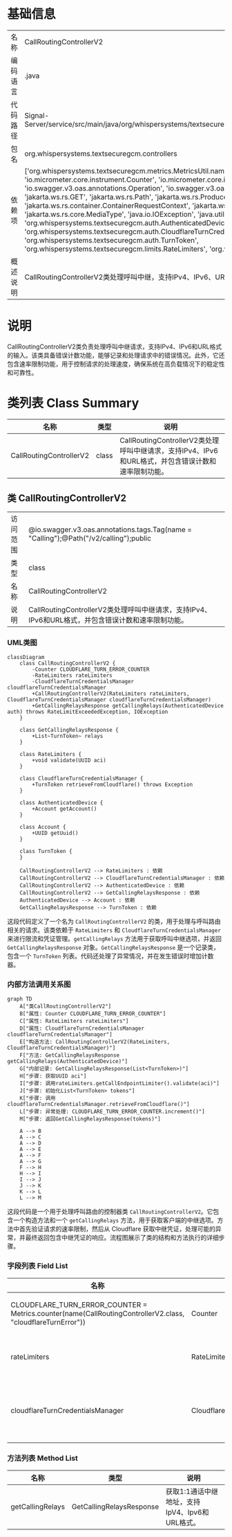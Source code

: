 # 基础信息

|      |      |
|------|------|
| 名称 | CallRoutingControllerV2 |
| 编码语言 | .java |
| 代码路径 | Signal-Server/service/src/main/java/org/whispersystems/textsecuregcm/controllers/CallRoutingControllerV2.java |
| 包名 | org.whispersystems.textsecuregcm.controllers |
| 依赖项 | ['org.whispersystems.textsecuregcm.metrics.MetricsUtil.name', 'io.dropwizard.auth.Auth', 'io.micrometer.core.instrument.Counter', 'io.micrometer.core.instrument.Metrics', 'io.swagger.v3.oas.annotations.Operation', 'io.swagger.v3.oas.annotations.responses.ApiResponse', 'jakarta.ws.rs.GET', 'jakarta.ws.rs.Path', 'jakarta.ws.rs.Produces', 'jakarta.ws.rs.container.ContainerRequestContext', 'jakarta.ws.rs.core.Context', 'jakarta.ws.rs.core.MediaType', 'java.io.IOException', 'java.util.ArrayList', 'java.util.List', 'java.util.UUID', 'org.whispersystems.textsecuregcm.auth.AuthenticatedDevice', 'org.whispersystems.textsecuregcm.auth.CloudflareTurnCredentialsManager', 'org.whispersystems.textsecuregcm.auth.TurnToken', 'org.whispersystems.textsecuregcm.limits.RateLimiters', 'org.whispersystems.websocket.auth.ReadOnly'] |
| 概述说明 | CallRoutingControllerV2类处理呼叫中继，支持IPv4、IPv6、URL，含错误计数和速率限制。 |

# 说明

CallRoutingControllerV2类负责处理呼叫中继请求，支持IPv4、IPv6和URL格式的输入。该类具备错误计数功能，能够记录和处理请求中的错误情况。此外，它还包含速率限制功能，用于控制请求的处理速度，确保系统在高负载情况下的稳定性和可靠性。

# 类列表 Class Summary

| 名称   | 类型  | 说明 |
|-------|------|-------------|
| CallRoutingControllerV2 | class | CallRoutingControllerV2类处理呼叫中继请求，支持IPv4、IPv6和URL格式，并包含错误计数和速率限制功能。 |



## 类 CallRoutingControllerV2

|      |      |
|------|------|
| 访问范围 | @io.swagger.v3.oas.annotations.tags.Tag(name = "Calling");@Path("/v2/calling");public |
| 类型 | class |
| 名称 | CallRoutingControllerV2 |
| 说明 | CallRoutingControllerV2类处理呼叫中继请求，支持IPv4、IPv6和URL格式，并包含错误计数和速率限制功能。 |


### UML类图

```mermaid
classDiagram
    class CallRoutingControllerV2 {
        -Counter CLOUDFLARE_TURN_ERROR_COUNTER
        -RateLimiters rateLimiters
        -CloudflareTurnCredentialsManager cloudflareTurnCredentialsManager
        +CallRoutingControllerV2(RateLimiters rateLimiters, CloudflareTurnCredentialsManager cloudflareTurnCredentialsManager)
        +GetCallingRelaysResponse getCallingRelays(AuthenticatedDevice auth) throws RateLimitExceededException, IOException
    }

    class GetCallingRelaysResponse {
        +List~TurnToken~ relays
    }

    class RateLimiters {
        +void validate(UUID aci)
    }

    class CloudflareTurnCredentialsManager {
        +TurnToken retrieveFromCloudflare() throws Exception
    }

    class AuthenticatedDevice {
        +Account getAccount()
    }

    class Account {
        +UUID getUuid()
    }

    class TurnToken {
    }

    CallRoutingControllerV2 --> RateLimiters : 依赖
    CallRoutingControllerV2 --> CloudflareTurnCredentialsManager : 依赖
    CallRoutingControllerV2 --> AuthenticatedDevice : 依赖
    CallRoutingControllerV2 --> GetCallingRelaysResponse : 依赖
    AuthenticatedDevice --> Account : 依赖
    GetCallingRelaysResponse --> TurnToken : 依赖
```

这段代码定义了一个名为 `CallRoutingControllerV2` 的类，用于处理与呼叫路由相关的请求。该类依赖于 `RateLimiters` 和 `CloudflareTurnCredentialsManager` 来进行限流和凭证管理。`getCallingRelays` 方法用于获取呼叫中继选项，并返回 `GetCallingRelaysResponse` 对象。`GetCallingRelaysResponse` 是一个记录类，包含一个 `TurnToken` 列表。代码还处理了异常情况，并在发生错误时增加计数器。


### 内部方法调用关系图

```mermaid
graph TD
    A["类CallRoutingControllerV2"]
    B["属性: Counter CLOUDFLARE_TURN_ERROR_COUNTER"]
    C["属性: RateLimiters rateLimiters"]
    D["属性: CloudflareTurnCredentialsManager cloudflareTurnCredentialsManager"]
    E["构造方法: CallRoutingControllerV2(RateLimiters, CloudflareTurnCredentialsManager)"]
    F["方法: GetCallingRelaysResponse getCallingRelays(AuthenticatedDevice)"]
    G["内部记录: GetCallingRelaysResponse(List<TurnToken>)"]
    H["步骤: 获取UUID aci"]
    I["步骤: 调用rateLimiters.getCallEndpointLimiter().validate(aci)"]
    J["步骤: 初始化List<TurnToken> tokens"]
    K["步骤: 调用cloudflareTurnCredentialsManager.retrieveFromCloudflare()"]
    L["步骤: 异常处理: CLOUDFLARE_TURN_ERROR_COUNTER.increment()"]
    M["步骤: 返回GetCallingRelaysResponse(tokens)"]

    A --> B
    A --> C
    A --> D
    A --> E
    A --> F
    A --> G
    F --> H
    H --> I
    I --> J
    J --> K
    K --> L
    L --> M
```

这段代码是一个用于处理呼叫路由的控制器类 `CallRoutingControllerV2`。它包含一个构造方法和一个 `getCallingRelays` 方法，用于获取客户端的中继选项。方法中首先验证请求的速率限制，然后从 Cloudflare 获取中继凭证，处理可能的异常，并最终返回包含中继凭证的响应。流程图展示了类的结构和方法执行的详细步骤。

### 字段列表 Field List

| 名称  | 类型  | 说明 |
|-------|-------|------|
| CLOUDFLARE_TURN_ERROR_COUNTER = Metrics.counter(name(CallRoutingControllerV2.class, "cloudflareTurnError")) | Counter | Cloudflare转向错误计数器初始化。 |
| rateLimiters | RateLimiters | 私有且不可变的速率限制器实例。 |
| cloudflareTurnCredentialsManager | CloudflareTurnCredentialsManager | 私有成员变量，用于管理Cloudflare TURN凭证。 |

### 方法列表 Method List

| 名称  | 类型  | 说明 |
|-------|-------|------|
| getCallingRelays | GetCallingRelaysResponse | 获取1:1通话中继地址，支持IpV4、Ipv6和URL格式。 |




